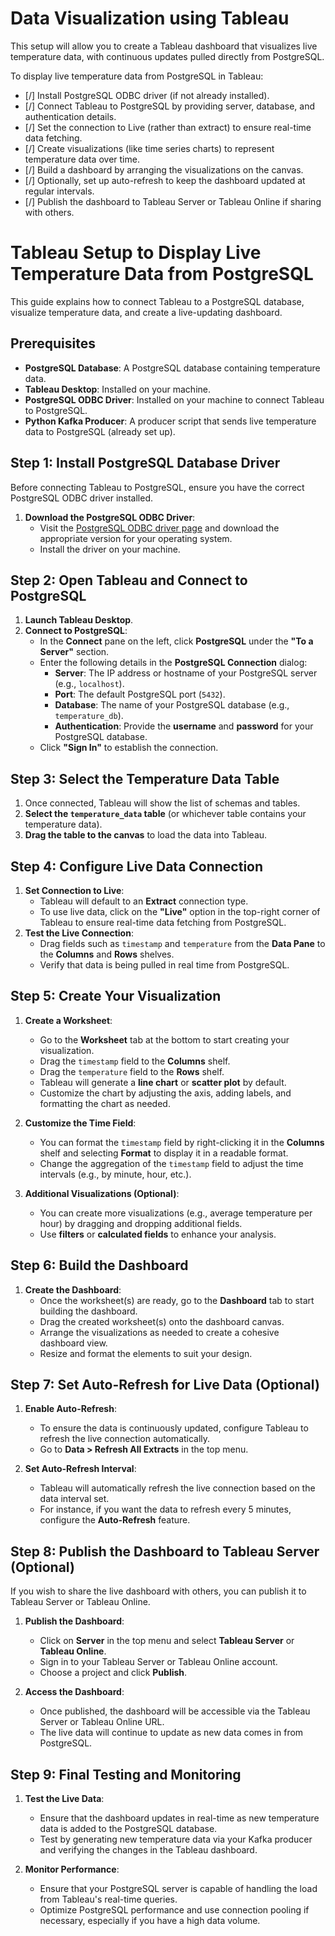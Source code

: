 # Data Visualization using Tableau
This setup will allow you to create a Tableau dashboard that visualizes live temperature data, with continuous updates pulled directly from PostgreSQL.

To display live temperature data from PostgreSQL in Tableau:

- [/] Install PostgreSQL ODBC driver (if not already installed).
- [/] Connect Tableau to PostgreSQL by providing server, database, and authentication details.
- [/] Set the connection to Live (rather than extract) to ensure real-time data fetching.
- [/] Create visualizations (like time series charts) to represent temperature data over time.
- [/] Build a dashboard by arranging the visualizations on the canvas.
- [/] Optionally, set up auto-refresh to keep the dashboard updated at regular intervals.
- [/] Publish the dashboard to Tableau Server or Tableau Online if sharing with others.

# Tableau Setup to Display Live Temperature Data from PostgreSQL

This guide explains how to connect Tableau to a PostgreSQL database, visualize temperature data, and create a live-updating dashboard.

## Prerequisites

- **PostgreSQL Database**: A PostgreSQL database containing temperature data.
- **Tableau Desktop**: Installed on your machine.
- **PostgreSQL ODBC Driver**: Installed on your machine to connect Tableau to PostgreSQL.
- **Python Kafka Producer**: A producer script that sends live temperature data to PostgreSQL (already set up).

## Step 1: Install PostgreSQL Database Driver

Before connecting Tableau to PostgreSQL, ensure you have the correct PostgreSQL ODBC driver installed.

1. **Download the PostgreSQL ODBC Driver**:
   - Visit the [PostgreSQL ODBC driver page](https://www.postgresql.org/ftp/odbc/versions/msi/) and download the appropriate version for your operating system.
   - Install the driver on your machine.

## Step 2: Open Tableau and Connect to PostgreSQL

1. **Launch Tableau Desktop**.
2. **Connect to PostgreSQL**:
   - In the **Connect** pane on the left, click **PostgreSQL** under the **"To a Server"** section.
   - Enter the following details in the **PostgreSQL Connection** dialog:
     - **Server**: The IP address or hostname of your PostgreSQL server (e.g., `localhost`).
     - **Port**: The default PostgreSQL port (`5432`).
     - **Database**: The name of your PostgreSQL database (e.g., `temperature_db`).
     - **Authentication**: Provide the **username** and **password** for your PostgreSQL database.
   - Click **"Sign In"** to establish the connection.

## Step 3: Select the Temperature Data Table

1. Once connected, Tableau will show the list of schemas and tables.
2. **Select the `temperature_data` table** (or whichever table contains your temperature data).
3. **Drag the table to the canvas** to load the data into Tableau.

## Step 4: Configure Live Data Connection

1. **Set Connection to Live**:
   - Tableau will default to an **Extract** connection type.
   - To use live data, click on the **"Live"** option in the top-right corner of Tableau to ensure real-time data fetching from PostgreSQL.
2. **Test the Live Connection**:
   - Drag fields such as `timestamp` and `temperature` from the **Data Pane** to the **Columns** and **Rows** shelves.
   - Verify that data is being pulled in real time from PostgreSQL.

## Step 5: Create Your Visualization

1. **Create a Worksheet**:
   - Go to the **Worksheet** tab at the bottom to start creating your visualization.
   - Drag the `timestamp` field to the **Columns** shelf.
   - Drag the `temperature` field to the **Rows** shelf.
   - Tableau will generate a **line chart** or **scatter plot** by default.
   - Customize the chart by adjusting the axis, adding labels, and formatting the chart as needed.
   
2. **Customize the Time Field**:
   - You can format the `timestamp` field by right-clicking it in the **Columns** shelf and selecting **Format** to display it in a readable format.
   - Change the aggregation of the `timestamp` field to adjust the time intervals (e.g., by minute, hour, etc.).

3. **Additional Visualizations (Optional)**:
   - You can create more visualizations (e.g., average temperature per hour) by dragging and dropping additional fields.
   - Use **filters** or **calculated fields** to enhance your analysis.

## Step 6: Build the Dashboard

1. **Create the Dashboard**:
   - Once the worksheet(s) are ready, go to the **Dashboard** tab to start building the dashboard.
   - Drag the created worksheet(s) onto the dashboard canvas.
   - Arrange the visualizations as needed to create a cohesive dashboard view.
   - Resize and format the elements to suit your design.

## Step 7: Set Auto-Refresh for Live Data (Optional)

1. **Enable Auto-Refresh**:
   - To ensure the data is continuously updated, configure Tableau to refresh the live connection automatically.
   - Go to **Data > Refresh All Extracts** in the top menu.
   
2. **Set Auto-Refresh Interval**:
   - Tableau will automatically refresh the live connection based on the data interval set.
   - For instance, if you want the data to refresh every 5 minutes, configure the **Auto-Refresh** feature.

## Step 8: Publish the Dashboard to Tableau Server (Optional)

If you wish to share the live dashboard with others, you can publish it to Tableau Server or Tableau Online.

1. **Publish the Dashboard**:
   - Click on **Server** in the top menu and select **Tableau Server** or **Tableau Online**.
   - Sign in to your Tableau Server or Tableau Online account.
   - Choose a project and click **Publish**.

2. **Access the Dashboard**:
   - Once published, the dashboard will be accessible via the Tableau Server or Tableau Online URL.
   - The live data will continue to update as new data comes in from PostgreSQL.

## Step 9: Final Testing and Monitoring

1. **Test the Live Data**:
   - Ensure that the dashboard updates in real-time as new temperature data is added to the PostgreSQL database.
   - Test by generating new temperature data via your Kafka producer and verifying the changes in the Tableau dashboard.

2. **Monitor Performance**:
   - Ensure that your PostgreSQL server is capable of handling the load from Tableau's real-time queries.
   - Optimize PostgreSQL performance and use connection pooling if necessary, especially if you have a high data volume.




